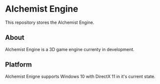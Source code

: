# Alchemist Engine
This repository stores the Alchemist Engine.

## About
Alchemist Engine is a 3D game engine currenty in development.

## Platform
Alchemist Enigne supports Windows 10 with DirectX 11 in it's current state.
